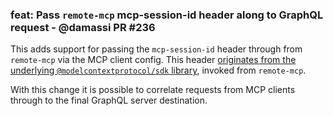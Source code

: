 ### feat: Pass `remote-mcp` mcp-session-id header along to GraphQL request - @damassi PR #236

This adds support for passing the `mcp-session-id` header through from `remote-mcp` via the MCP client config. This header [originates from the underlying `@modelcontextprotocol/sdk` library](https://github.com/modelcontextprotocol/typescript-sdk/blob/a1608a6513d18eb965266286904760f830de96fe/src/client/streamableHttp.ts#L182), invoked from `remote-mcp`.

With this change it is possible to correlate requests from MCP clients through to the final GraphQL server destination.
